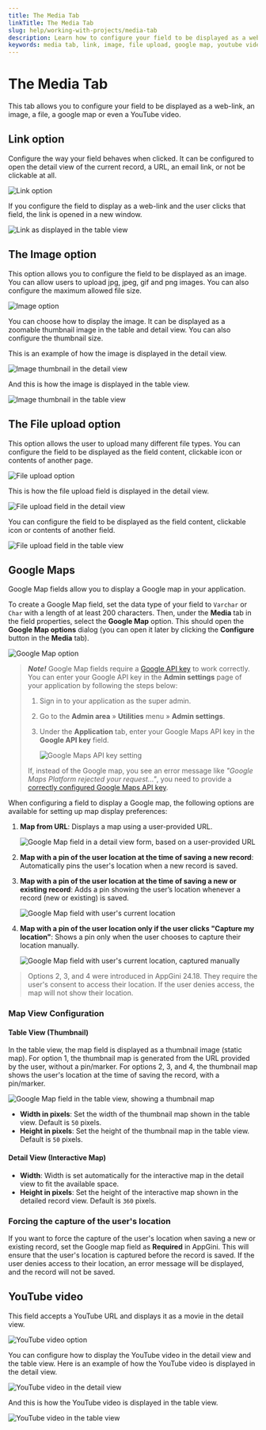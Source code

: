 ```yaml
---
title: The Media Tab
linkTitle: The Media Tab
slug: help/working-with-projects/media-tab
description: Learn how to configure your field to be displayed as a web-link, an image, a file, a google map or even a YouTube video.
keywords: media tab, link, image, file upload, google map, youtube video
---
```


# The Media Tab

This tab allows you to configure your field to be displayed as a web-link, an image, a file, a google map or even a YouTube video.

## Link option

Configure the way your field behaves when clicked. It can be configured to open the detail view of the current record, a URL, an email link, or not be clickable at all.

![Link option](https://cdn.bigprof.com/appgini-desktop/help/appgini-5.40/link_appgini.png)

If you configure the field to display as a web-link and the user clicks that field, the link is opened in a new window.

![Link as displayed in the table view](https://cdn.bigprof.com/appgini-desktop/help/appgini-5.40/link-browser.png)

## The Image option

This option allows you to configure the field to be displayed as an image. You can allow users to upload jpg, jpeg, gif and png images. You can also configure the maximum allowed file size.

![Image option](https://cdn.bigprof.com/appgini-desktop/help/appgini-5.40/image_appgini.png)

You can choose how to display the image. It can be displayed as a zoomable thumbnail image in the table and detail view. You can also configure the thumbnail size.

This is an example of how the image is displayed in the detail view.

![Image thumbnail in the detail view](https://cdn.bigprof.com/appgini-desktop/help/appgini-5.40/image_detail_view.png)

And this is how the image is displayed in the table view.

![Image thumbnail in the table view](https://cdn.bigprof.com/appgini-desktop/help/appgini-5.40/image_field_tv.png)

## The File upload option

This option allows the user to upload many different file types. You can configure the field to be displayed as the field content, clickable icon or contents of another page.

![File upload option](https://cdn.bigprof.com/appgini-desktop/help/appgini-5.40/file_upload_appgini.png)

This is how the file upload field is displayed in the detail view.

![File upload field in the detail view](https://cdn.bigprof.com/appgini-desktop/help/appgini-5.40/file_upload_dv.png)

You can configure the field to be displayed as the field content, clickable icon or contents of another field.

![File upload field in the table view](https://cdn.bigprof.com/appgini-desktop/help/appgini-5.40/file_upload_browser.png)

## Google Maps

Google Map fields allow you to display a Google map in your application.

To create a Google Map field, set the data type of your field to `Varchar` or `Char` with a length of at least 200 characters. Then, under the **Media** tab in the field properties, select the **Google Map** option. This should open the **Google Map options** dialog (you can open it later by clicking the **Configure** button in the **Media** tab).

![Google Map option](https://cdn.bigprof.com/images/google-map-dialog-24.18.png "Google Map option")

> ***Note!*** Google Map fields require a [Google API key](../configure-google-maps-api-key.md) to work correctly. You can enter your Google API key in the **Admin settings** page of your application by following the steps below:
>
> 1. Sign in to your application as the super admin.
> 2. Go to the **Admin area** » **Utilities** menu » **Admin settings**.
> 3. Under the **Application** tab, enter your Google Maps API key in the **Google API key** field.
> 
>    ![Google Maps API key setting](https://cdn.bigprof.com/images/google-maps-api-key-setting-24.18.png "Google Maps API key setting")
>
>  If, instead of the Google map, you see an error message like *"Google Maps Platform rejected your request..."*, you need to provide a [correctly configured Google Maps API key](../configure-google-maps-api-key.md).

When configuring a field to display a Google map, the following options are available for setting up map display preferences:

1. **Map from URL**: Displays a map using a user-provided URL.

   ![Google Map field in a detail view form, based on a user-provided URL](https://cdn.bigprof.com/images/input-types-dv-google-map-24.18.png "Google Map field in a detail view form, based on a user-provided URL")

2. **Map with a pin of the user location at the time of saving a new record**: Automatically pins the user's location when a new record is saved.
3. **Map with a pin of the user location at the time of saving a new or existing record**: Adds a pin showing the user’s location whenever a record (new or existing) is saved.

   ![Google Map field with user's current location](https://cdn.bigprof.com/images/input-types-dv-google-map-with-user-location-24.18.png "Google Map field with user's current location")

4. **Map with a pin of the user location only if the user clicks "Capture my location"**: Shows a pin only when the user chooses to capture their location manually.
   
   ![Google Map field with user's current location, captured manually](https://cdn.bigprof.com/images/input-types-dv-google-map-with-user-location-manual-24.18.png "Google Map field with user's current location, captured manually")

> Options 2, 3, and 4 were introduced in AppGini 24.18. They require the user's consent to access their location. If the user denies access, the map will not show their location.

### Map View Configuration

#### Table View (Thumbnail)

In the table view, the map field is displayed as a thumbnail image (static map). For option 1, the thumbnail map is generated from the URL provided by the user, without a pin/marker. For options 2, 3, and 4, the thumbnail map shows the user's location at the time of saving the record, with a pin/marker.

![Google Map field in the table view, showing a thumbnail map](https://cdn.bigprof.com/images/input-types-tv-google-map-24.18.png "Google Map field in the table view, showing a thumbnail map")

- **Width in pixels**: Set the width of the thumbnail map shown in the table view. Default is `50` pixels.
- **Height in pixels**: Set the height of the thumbnail map in the table view. Default is `50` pixels.

#### Detail View (Interactive Map)

- **Width**: Width is set automatically for the interactive map in the detail view to fit the available space.
- **Height in pixels**: Set the height of the interactive map shown in the detailed record view. Default is `360` pixels.

### Forcing the capture of the user's location

If you want to force the capture of the user's location when saving a new or existing record, set the Google map field as **Required** in AppGini. This will ensure that the user's location is captured before the record is saved.
If the user denies access to their location, an error message will be displayed, and the record will not be saved.

## YouTube video

This field accepts a YouTube URL and displays it as a movie in the detail view.

![YouTube video option](https://cdn.bigprof.com/appgini-desktop/help/appgini-5.40/youtube_field_appgini.png)

You can configure how to display the YouTube video in the detail view and the table view. Here is an example of how the YouTube video is displayed in the detail view.

![YouTube video in the detail view](https://cdn.bigprof.com/appgini-desktop/help/appgini-5.40/youtube_field_dv.png)

And this is how the YouTube video is displayed in the table view.

![YouTube video in the table view](https://cdn.bigprof.com/appgini-desktop/help/appgini-5.40/youtube_field_tv.png)



